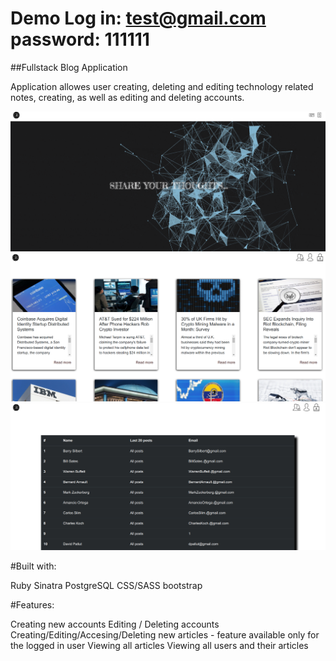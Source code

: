 # Demo Log in: test@gmail.com password: 111111

##Fullstack Blog Application

Application allowes user creating, deleting and editing technology related notes, creating, as well as editing and deleting accounts.


 ![screenshot](1.png)
 ![screenshot](2.png)
 ![screenshot](3.png)




#Built with:

Ruby
Sinatra
PostgreSQL
CSS/SASS
bootstrap

#Features:

Creating new accounts
Editing / Deleting accounts
Creating/Editing/Accesing/Deleting new articles - feature available only for the logged in user
Viewing all articles
Viewing all users and their articles

